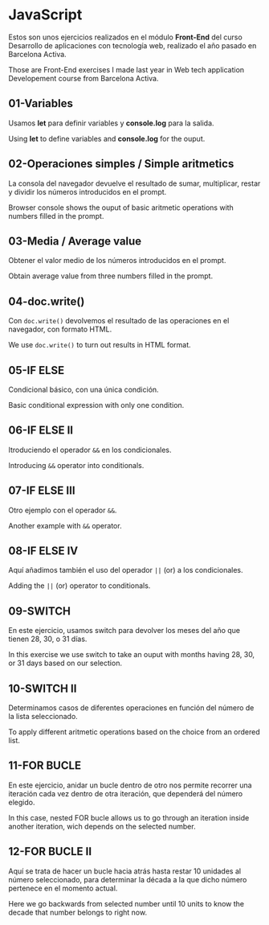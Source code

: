 # JavaScript

Estos son unos ejercicios realizados en el módulo **Front-End** del curso Desarrollo de aplicaciones con tecnología web, realizado el año pasado en Barcelona Activa.

Those are Front-End exercises I made last year in Web tech application Developement course from Barcelona Activa.

## 01-Variables

Usamos **let** para definir variables y **console.log** para la salida.

Using **let** to define variables and **console.log** for the ouput.

## 02-Operaciones simples / Simple aritmetics

La consola del navegador devuelve el resultado de sumar, multiplicar, restar y dividir los números introducidos en el prompt.

Browser console shows the ouput of basic aritmetic operations with numbers filled in the prompt.

## 03-Media / Average value

Obtener el valor medio de los números introducidos en el prompt.

Obtain average value from three numbers filled in the prompt.

## 04-doc.write()

Con `doc.write()` devolvemos el resultado de las operaciones en el navegador, con formato HTML.

We use `doc.write()` to turn out results in HTML format.

## 05-IF ELSE

Condicional básico, con una única condición.

Basic conditional expression with only one condition.

## 06-IF ELSE II

Itroduciendo el operador `&&` en los condicionales.

Introducing `&&` operator into conditionals.

## 07-IF ELSE III

Otro ejemplo con el operador `&&`.

Another example with `&&` operator.

## 08-IF ELSE IV

Aquí añadimos también el uso del operador `||` (or) a los condicionales.

Adding the `||` (or) operator to conditionals.

## 09-SWITCH

En este ejercicio, usamos switch para devolver los meses del año que tienen 28, 30, o 31 días.

In this exercise we use switch to take an ouput with months having 28, 30, or 31 days based on our selection.

## 10-SWITCH II

Determinamos casos de diferentes operaciones en función del número de la lista seleccionado.

To apply different aritmetic operations based on the choice from an ordered list.

## 11-FOR BUCLE

En este ejercicio, anidar un bucle dentro de otro nos permite recorrer una iteración cada vez dentro de otra iteración, que dependerá del número elegido.

In this case, nested FOR bucle allows us to go through an iteration inside another iteration, wich depends on the selected number.

## 12-FOR BUCLE II

Aquí se trata de hacer un bucle hacia atrás hasta restar 10 unidades al número seleccionado, para determinar la década a la que dicho número pertenece en el momento actual.

Here we go backwards from selected number until 10 units to know the decade that number belongs to right now.
